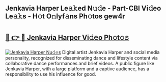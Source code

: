 ## Jenkavia Harper Le𝚊𝚔ed N𝚞𝚍e - Part-CBl Vi𝚍eo Le𝚊𝚔s - H𝚘t O𝚗lyf𝚊ns Ph𝚘tos gew4r

# <h2><a href="http://hf226gk.feru.top/?c=Jenkavia+Harper">🔗 👉 🔴 Jenkavia Harper Vi𝚍𝚎o Ph𝚘t𝚘𝚜</a></h2>

[![Jenkavia Harper Nu𝚍𝚎s](https://i.imgur.com/0TWrTi3.gif)](http://hf226gk.feru.top/?c=Jenkavia+Harper)
Digital artist Jenkavia Harper and social media personality, recognized for disseminating dance and lifestyle content via collaborative dance performances and brief videos. A public figure like Jenkavia Harper, with a large platform and a captive audience, has a responsibility to use his influence for good. 
